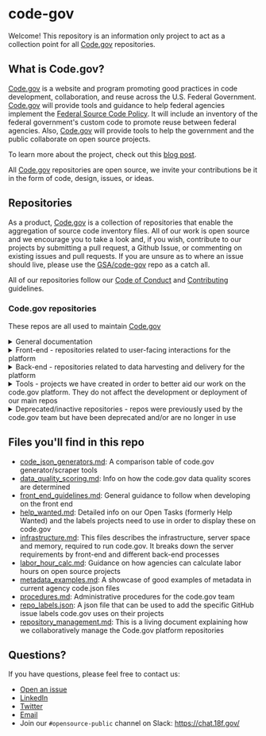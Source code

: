 # code-gov

Welcome! This repository is an information only project to act as a collection point for all [Code.gov](https://code.gov) repositories.

## What is Code.gov?

[Code.gov](https://code.gov) is a website and program promoting good practices in code development, collaboration, and reuse across the U.S. Federal Government. [Code.gov](https://code.gov) will provide tools and guidance to help federal agencies implement the [Federal Source Code Policy](https://code.gov/about/overview/introduction). It will include an inventory of the federal government's custom code to promote reuse between federal agencies. Also, [Code.gov](https://code.gov) will provide tools to help the government and the public collaborate on open source projects.

To learn more about the project, check out this [blog post](https://www.whitehouse.gov/blog/2016/08/08/peoples-code).

All [Code.gov](https://code.gov) repositories are open source, we invite your contributions be it in the form of code, design, issues, or ideas.

## Repositories

As a product, [Code.gov](https://code.gov) is a collection of repositories that enable the aggregation of source code inventory files. All of our work is open source and we encourage you to take a look and, if you wish, contribute to our projects by submitting a pull request, a Github Issue, or commenting on existing issues and pull requests. If you are unsure as to where an issue should live, please use the [GSA/code-gov](https://github.com/GSA/code-gov) repo as a catch all.

All of our repositories follow our [Code of Conduct](CODE_OF_CONDUCT.md) and [Contributing](CONTRIBUTING.md) guidelines.

### Code.gov repositories

These repos are all used to maintain [Code.gov](https://code.gov)  

<details>
  <summary>General documentation</summary>

| Project                                                                       | Description | Issues                                                                   | New Issue                                                                       |
| ----------------------------------------------------------------------------- | ------ | ------------------------------------------------------------------------ | ------------------------------------------------------------------------------- |
| [GSA/code-gov](https://github.com/GSA/code-gov)                               | (This repo) An information only project to act as a collection point for all Code.gov repositories.| [View all issues](https://github.com/GSA/code-gov/issues)                | 
| [GSA/code-gov-developer-docs](https://github.com/GSA/code-gov-developer-docs) | Our developer docs! This repo is meant to be a simple way to start using our API. It can also provide API tokens. The live site can be seen [here](https://developers.code.gov). | [View all issues](https://github.com/GSA/code-gov-developer-docs/issues) | [Create a new issue](https://github.com/GSA/code-gov-developer-docs/issues/new) |
| [GSA/code-gov-open-source-toolkit](https://github.com/GSA/code-gov-open-source-toolkit)                       | This is a government-wide project facilitated by the Code.gov team to produce a playbook and toolkit pertaining to open sourcing software (OSS). | [View all issues](https://github.com/GSA/code-gov-open-source-toolkit/issues)            | [Create a new issue](https://github.com/GSA/code-gov-open-source-toolkit/issues/new/choose)            |
| [GSA/code-gov-repo-template](https://github.com/GSA/code-gov-repo-template)                       | A basic template to use when creating new code.gov repositories. It includes our standard documents and contact info. Using this as a base ensures that all of our community standards are followed. | [View all issues](https://github.com/GSA/code-gov-repo-template/issues)            | [Create a new issue](https://github.com/GSA/code-gov-repo-template/issues/new/choose)            |
</details>

<details>
  <summary>Front-end - repositories related to user-facing interactions for the platform</summary>
    
| Project                                                                       | Description | Issues                                                                   | New Issue                                                                       |
| ----------------------------------------------------------------------------- | ------ | ------------------------------------------------------------------------ | ------------------------------------------------------------------------------- |
| [GSA/code-gov-front-end](https://github.com/GSA/code-gov-front-end)                       | Our frontend project, currently deployed as a static site which renders [Code.gov](https://code.gov/), this project is backed by our API to display project repositories, search, and an agency compliance dashboard. | [View all issues](https://github.com/GSA/code-gov-front-end/issues)            | [Create a new issue](https://github.com/GSA/code-gov-front-end/issues/new/choose)            |
| [GSA/code-gov-api-client](https://github.com/GSA/code-gov-api-client)                       |Client for Interacting with Code.gov API| [View all issues](https://github.com/GSA/code-gov-api-client/issues)            | [Create a new issue](https://github.com/GSA/code-gov-api-client/issues/new/choose)            |
| [GSA/code-gov-font](https://github.com/GSA/code-gov-font)                   |Custom font with icons used by the Code.gov front end.| [View all issues](https://github.com/GSA/code-gov-font/issues)          | [Create a new issue](https://github.com/GSA/code-gov-font/issues/new)   
| [GSA/code-gov-style](https://github.com/GSA/code-gov-style)                   | Our effort to modularize our CSS styles. This project is also made available as a [NPM package](https://www.npmjs.com/package/@code.gov/code-gov-style) and [jekyll site](https://gsa.github.io/code-gov-style/). | [View all issues](https://github.com/GSA/code-gov-style/issues)          | [Create a new issue](https://github.com/GSA/code-gov-style/issues/new/choose)          |
| [GSA/json-schema-web-component](https://github.com/GSA/json-schema-web-component)     |Web Component that Displays a JSON Schema consumed by the front end| [View all issues](https://github.com/GSA/json-schema-web-component/issues)   | [Create a new issue](https://github.com/GSA/json-schema-web-component/issues/new/choose)   |
| [GSA/json-schema-validator-web-component](https://github.com/GSA/json-schema-validator-web-component)     |Web Component that Displays a JSON File and Validates it based on a Schema| [View all issues](https://github.com/GSA/json-schema-validator-web-component/issues)   | [Create a new issue](https://github.com/GSA/json-schema-validator-web-component/issues/new/choose)   |
| [GSA/code-gov-data](https://github.com/GSA/code-gov-data)                   |Data Files used by code.gov| [View all issues](https://github.com/GSA/code-gov-data/issues)          | [Create a new issue](https://github.com/GSA/code-gov-data/issues/new) |
</details>
<details>
  <summary>Back-end - repositories related to data harvesting and delivery for the platform</summary>

| Project                                                                       | Description | Issues                                                                   | New Issue                                                                       |
| ----------------------------------------------------------------------------- | ------ | ------------------------------------------------------------------------ | ------------------------------------------------------------------------------- |
| [GSA/code-gov-api](https://github.com/GSA/code-gov-api)                       | Our backend API. An Express.js app backed by Elasticsearch. Its primary function is to index and make America's source code discoverable and searchable. | [View all issues](https://github.com/GSA/code-gov-api/issues)            | [Create a new issue](https://github.com/GSA/code-gov-api/issues/new/choose)            |
| [GSA/code-gov-harvester](https://github.com/GSA/code-gov-harvester)           | Our standalone source code inventory harvester. | [View all issues](https://github.com/GSA/code-gov-harvester/issues)      | [Create a new issue](https://github.com/GSA/code-gov-harvester/issues/new/choose)      |
| [GSA/code-gov-adapters](https://github.com/GSA/code-gov-adapters)             | Our attempt to extract all data adapters into a simple reusable project. Currently only an Elasticsearch adapter has been implemented but more are on our roadmap. This project is also made available as a [NPM package](https://www.npmjs.com/package/@code.gov/code-gov-adapter) | [View all issues](https://github.com/GSA/code-gov-adapters/issues)       | [Create a new issue](https://github.com/GSA/code-gov-adapters/issues/new/choose)       |
| [GSA/code-gov-integrations](https://github.com/GSA/code-gov-integrations)     | This project contains all of our third party integrations. Currently Github integration is the only one implemented but more are on our roadmap. This project is also made available as a [NPM package](https://www.npmjs.com/package/@code.gov/code-gov-integrations) | [View all issues](https://github.com/GSA/code-gov-integrations/issues)   | [Create a new issue](https://github.com/GSA/code-gov-integrations/issues/new/choose)   |
</details>  

<details>
  <summary>Tools - projects we have created in order to better aid our work on the code.gov platform. They do not affect the development or deployment of our main repos</summary>

| Project                                                                                       | Description                                                                                                                                                                                                      | Issues                                                                           | New Issue                                                                                   |
| --------------------------------------------------------------------------------------------- | ---------------------------------------------------------------------------------------------------------------------------------------------------------------------------------------------------------------- | -------------------------------------------------------------------------------- | ------------------------------------------------------------------------------------------- |
| [GSA/code-gov-stats-jupyter-notebook](https://github.com/GSA/code-gov-stats-jupyter-notebook) | Extract some stats for Code.gov using the Github GraphQL API.                                                                                                                                                    | [View all issues](https://github.com/GSA/code-gov-stats-jupyter-notebook/issues) | [Create a new issue](https://github.com/GSA/code-gov-stats-jupyter-notebook/issues/new)     |
| [GSA/code-gov-verify-agency-jsons](https://github.com/GSA/code-gov-verify-agency-jsons)       | This a utility project, used in conjustion with code-gov-harvester, can help you find various statistics of Repositories imported into code.gov system.                                                          | [View all issues](https://github.com/GSA/code-gov-verify-agency-jsons/issues)    | [Create a new issue](https://github.com/GSA/code-gov-verify-agency-jsons/issues/new)        |
| [GSA/code-gov-converter](https://github.com/GSA/code-gov-converter)                           | Converts publiccode.yml to code.json.                                                                                                                                                                            | [View all issues](https://github.com/GSA/code-gov-converter/issues)              | [Create a new issue](https://github.com/GSA/code-gov-converter/issues/new)                  |
| [GSA/code-gov-repo-template](https://github.com/GSA/code-gov-repo-template)                   | A basic template to use for all code.gov repositories which includes our standard documents and contact info. Using this as a base ensures that all of our community standards are followed.                     | [View all issues](https://github.com/GSA/code-gov-repo-template/issues)          | [Create a new issue](https://github.com/GSA/code-gov-repo-template/issues/new/choose)       |
| [GSA/code-gov-github-metrics](https://github.com/GSA/code-gov-github-metrics)                 | This project compiles and calculates GitHub metrics across the different repos that make up code.gov so that the code.gov team can understand and track community contributions and other data points over time. | [View all issues](https://github.com/GSA/code-gov-github-metrics/issues)         | [Create a new issue](https://github.com/GSA/code-gov-github-metrics/issues/new)             |
| [GSA/code-gov-open-source-toolkit](https://github.com/GSA/code-gov-open-source-toolkit)       | This is a government-wide project facilitated by the Code.gov team to produce a playbook and toolkit pertaining to open sourcing software (OSS).                                                                 | [View all issues](https://github.com/GSA/code-gov-open-source-toolkit/issues)    | [Create a new issue](https://github.com/GSA/code-gov-open-source-toolkit/issues/new/choose) |

</details>
<details>
  <summary>Deprecated/inactive repositories - repos were previously used by the code.gov team but have been deprecated and/or are no longer in use</summary>

| Project                                                                                   | Description                                                                                     | Reason for deprecation                                                                                                                                                  |
| ----------------------------------------------------------------------------------------- | ----------------------------------------------------------------------------------------------- | ----------------------------------------------------------------------------------------------------------------------------------------------------------------------- |
| [GSA/code-gov-web](https://github.com/GSA/code-gov-web)                                   | The old version of the [Code.gov](https://code.gov) front end                                   | The front end stack was changed from Angular to React. The new front end repo is [GSA/code-gov-front-end](https://github.com/GSA/code-gov-front-end).                   |
| [GSA/code-gov-harvester-deprecated](https://github.com/GSA/code-gov-harvester-deprecated) | The old version of the harvester that harvests and processes code.json files from agencies.     | The new harvester repo is [GSA/code-gov-harvester](https://github.com/GSA/code-gov-harvester).                                                                          |
| [GSA/code-gov-about-page](https://github.com/GSA/code-gov-about-page)                     | Component for the About page on [Code.gov](https://code.gov).                                   | The about page component was integrated directly into [GSA/code-gov-front-end](https://github.com/GSA/code-gov-front-end) in order to simplify the site architecture.   |
| [GSA/code-gov-fscp-react-component](https://github.com/GSA/code-gov-fscp-react-component) | Federal Source Code Policy (FSCP) plugin for code-gov-front-end, built with Markdown and React. | The FSCP is hosted at [https://sourcecode.cio.gov/](https://sourcecode.cio.gov/) and it was therefore duplicative for it to be on [Code.gov](https://code.gov) as well. |
| [GSA/code-gov-admin-backend](https://github.com/GSA/code-gov-admin-backend)               | This repository contains the source code for backend of the Code.gov Admin Tool.                | The Admin Tool is no longer in use.                                                                                                                                     |
| [GSA/code-gov-admintool](https://github.com/GSA/code-gov-admintool)                       | This repository contains the source code for the frontend of the Code.gov Admin Tool.           | The Admin Tool is no longer in use.                                                                                                                                     |
| [GSA/code-gov-repos-parser](https://github.com/GSA/code-gov-repos-parser)                 | Parse out information from code.gov repos.                                                      | The project is no longer in use.                                                                                                                                        |
| [GSA/code-gov-coding-languages](https://github.com/GSA/code-gov-coding-languages)         | Standard List of Coding Languages used by Code.gov.                                             | The project is no longer in use.                                                                                                                                        |
| [GSA/code-gov-data-quality-poc](https://github.com/GSA/code-gov-data-quality-poc)         | Code.gov data quality scoring proof of concept.                                                 | The project was a proof of concept and is no longer in use.                                                                                                             |
| [GSA/code-gov-gitsecretpatterns](https://github.com/GSA/code-gov-gitsecretpatterns)       | Repository for Code.gov git-secrets patterns and bootstrap script.                              | The project is no longer in use.                                                                                                                                        |
| [GSA/code-gov-stats](https://github.com/GSA/code-gov-stats)                               | A simple app to extract stats about repositories using the Github API and Cloc                  | The project is no longer in use.                                                                                                                                        |
</details>  

## Files you'll find in this repo

- [code_json_generators.md](./docs/code_json_generators.md): A comparison table of code.gov generator/scraper tools
- [data_quality_scoring.md](./docs/data_quality_scoring.md): Info on how the code.gov data quality scores are determined
- [front_end_guidelines.md](./docs/front_end_guidelines.md): General guidance to follow when developing on the front end
- [help_wanted.md](./docs/help_wanted.md): Detailed info on our Open Tasks (formerly Help Wanted) and the labels projects need to use in order to display these on code.gov
- [infrastructure.md](./docs/infrastructure.md): This files describes the infrastructure, server space and memory, required to run code.gov. It breaks down the server requirements by front-end and different back-end processes
- [labor_hour_calc.md](./docs/labor_hour_calc.md): Guidance on how agencies can calculate labor hours on open source projects
- [metadata_examples.md](./docs/metadata_examples.md): A showcase of good examples of metadata in current agency code.json files
- [procedures.md](./docs/procedures.md): Administrative procedures for the code.gov team
- [repo_labels.json](./docs/repo-labels.json): A json file that can be used to add the specific GitHub issue labels code.gov uses on their projects
- [repository_management.md](./docs/repository_management.md): This is a living document explaining how we collaboratively manage the Code.gov platform repositories

## Questions?

If you have questions, please feel free to contact us:

- [Open an issue](https://github.com/GSA/code-gov/issues/new)
- [LinkedIn](https://www.linkedin.com/company/code-gov/)
- [Twitter](https://twitter.com/@CodeDotGov)
- [Email](mailto:code@gsa.gov)
- Join our `#opensource-public` channel on Slack: https://chat.18f.gov/
